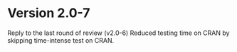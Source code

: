 # Version 2.0-7
Reply to the last round of review (v2.0-6)
Reduced testing time on CRAN by skipping time-intense test on CRAN.

